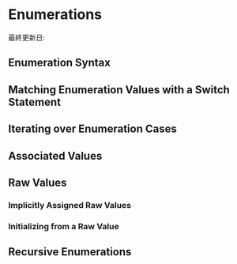 # Enumerations

最終更新日:

## Enumeration Syntax

## Matching Enumeration Values with a Switch Statement

## Iterating over Enumeration Cases

## Associated Values

## Raw Values

### Implicitly Assigned Raw Values

### Initializing from a Raw Value

## Recursive Enumerations
